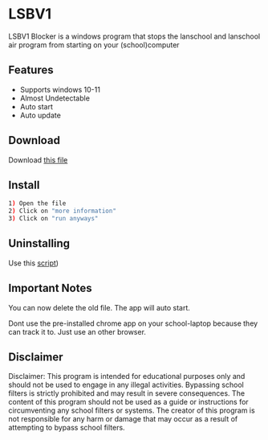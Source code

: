 # LSBV1

LSBV1 Blocker is a windows program that stops the lanschool and lanschool air program from starting on your (school)computer

## Features
- Supports windows 10-11
- Almost Undetectable
- Auto start
- Auto update

## Download


Download [this file](https://github.com/darkvoid3946/LSBV1/releases/download/Files/Install.bat)


## Install

```bash
1) Open the file
2) Click on "more information"
3) Click on "run anyways"
```
## Uninstalling

Use this [script](https://github.com/darkvoid3946/LSBV1/releases/download/Files/Uninstaller.bat))


## Important Notes

You can now delete the old file. The app will auto start.


Dont use the pre-installed chrome app on your school-laptop because they can track it to. Just use an other browser.


## Disclaimer

Disclaimer: This program is intended for educational purposes only and should not be used to engage in any illegal activities. Bypassing school filters is strictly prohibited and may result in severe consequences. The content of this program should not be used as a guide or instructions for circumventing any school filters or systems. The creator of this program is not responsible for any harm or damage that may occur as a result of attempting to bypass school filters.
